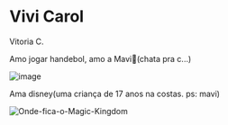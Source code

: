 # Vivi Carol 

Vitoria C.

Amo jogar handebol, amo a Mavi🥰(chata pra c...)

![image](https://github.com/vitoriavivi/vitoriavivi/assets/146108876/4de5eff9-3f27-4468-80c4-24633b3db5e5)

Ama  disney(uma criança de 17 anos na costas. ps: mavi)

![Onde-fica-o-Magic-Kingdom](https://github.com/vitoriavivi/vitoriavivi/assets/146108876/64c01508-6992-4aa6-a44b-c927be64921f)
